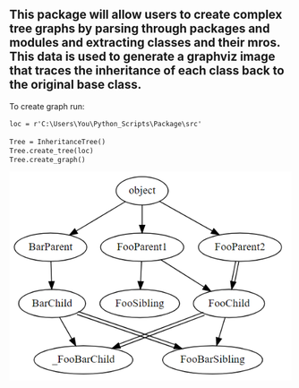 ## This package will allow users to create complex tree graphs by parsing through packages and modules and extracting classes and their mros. This data is used to generate a graphviz image that traces the inheritance of each class back to the original base class.
To create graph run:
```
loc = r'C:\Users\You\Python_Scripts\Package\src'

Tree = InheritanceTree()
Tree.create_tree(loc)
Tree.create_graph()
```

![Example](ex.PNG)